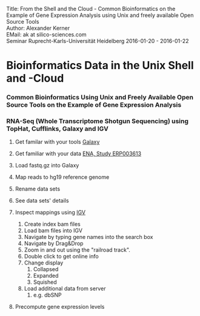 Title: From the Shell and the Cloud - Common Bioinformatics on the Example of Gene Expression Analysis using Unix and freely available Open Source Tools</br>
Author: Alexander Kerner</br>
EMail: ak at silico-sciences.com</br>
Seminar Ruprecht-Karls-Universität Heidelberg 2016-01-20 - 2016-01-22

# Bioinformatics Data in the Unix Shell and -Cloud

### Common Bioinformatics Using Unix and Freely Available Open Source Tools on the Example of Gene Expression Analysis

### RNA-Seq (Whole Transcriptome Shotgun Sequencing) using TopHat, Cufflinks, Galaxy and IGV

1. Get familar with your tools [Galaxy](https://bioinf-galaxian.erasmusmc.nl/galaxy/)

1. Get familiar with your data [ENA, Study ERP003613](http://www.ebi.ac.uk/ena/data/view/ERP003613)

1. Load fastq.gz into Galaxy
1. Map reads to hg19 reference genome
1. Rename data sets
1. See data sets' details
1. Inspect mappings using [IGV](https://www.broadinstitute.org/igv/)
    1. Create index bam files
    1. Load bam files into IGV
    1. Navigate by typing gene names into the search box
    1. Navigate by Drag&Drop
    1. Zoom in and out using the "railroad track".
    1. Double click to get online info
    1. Change display
        1. Collapsed
        1. Expanded
        1. Squished
    1. Load additional data from server
        1. e.g. dbSNP
1. Precompute gene expression levels

